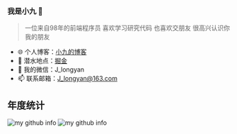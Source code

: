 
###  我是小九 🚀

> 一位来自98年的前端程序员 喜欢学习研究代码 也喜欢交朋友 很高兴认识你 我的朋友

- 🌐 个人博客：[小九的博客](https://jiangly.com/)
- 🏡 潜水地点：[掘金](https://juejin.cn/user/3861140568811576/posts)
- 💬 我的微信：J_longyan
- 📫 联系邮箱：J_longyan@163.com

## 年度统计

![my github info](https://github-readme-stats.vercel.app/api?username=longyanjiang&hide_border=true&show_icons=true&include_all_commits=true&line_height=21&theme=gruvbox&locale=cn&custom_title=小九的github统计)
![my github info](https://github-readme-stats.vercel.app/api/top-langs/?username=longyanjiang&hide_border=true&theme=gruvbox&layout=compact&locale=cn&custom_title=小九常用的语言)
